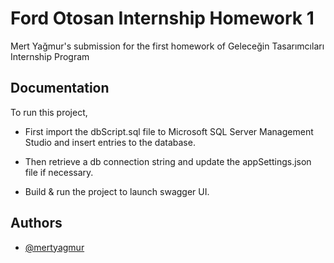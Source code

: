 
# Ford Otosan Internship Homework 1

Mert Yağmur's submission for the first homework of Geleceğin Tasarımcıları Internship Program


## Documentation

To run this project, 

- First import the dbScript.sql file to Microsoft SQL Server Management Studio and insert entries to the database.

- Then retrieve a db connection string and update the appSettings.json file if necessary.

- Build & run the project to launch swagger UI.


## Authors

- [@mertyagmur](https://github.com/mertyagmur)

